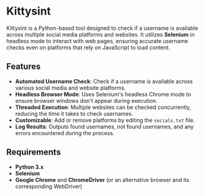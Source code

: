 # Kittysint

Kittysint is a Python-based tool designed to check if a username is available across multiple social media platforms and websites. It utilizes **Selenium** in headless mode to interact with web pages, ensuring accurate username checks even on platforms that rely on JavaScript to load content.

## Features

- **Automated Username Check**: Check if a username is available across various social media and website platforms.
- **Headless Browser Mode**: Uses Selenium's headless Chrome mode to ensure browser windows don't appear during execution.
- **Threaded Execution**: Multiple websites can be checked concurrently, reducing the time it takes to check usernames.
- **Customizable**: Add or remove platforms by editing the `socials.txt` file.
- **Log Results**: Outputs found usernames, not found usernames, and any errors encountered during the process.

## Requirements

- **Python 3.x**
- **Selenium**
- **Google Chrome** and **ChromeDriver** (or an alternative browser and its corresponding WebDriver)
